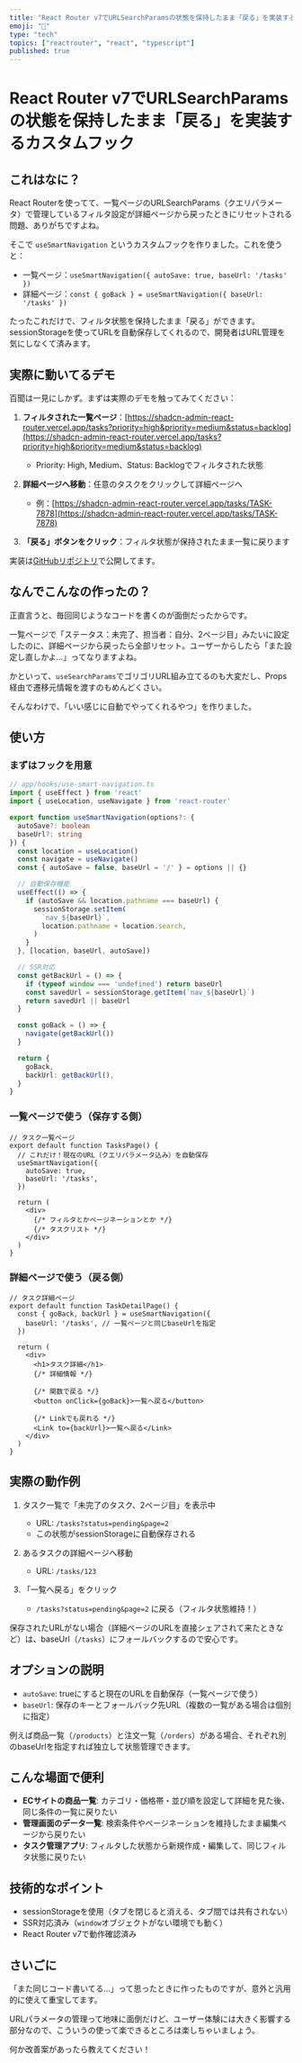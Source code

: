 ```yaml
---
title: "React Router v7でURLSearchParamsの状態を保持したまま「戻る」を実装するカスタムフック"
emoji: "🔄"
type: "tech"
topics: ["reactrouter", "react", "typescript"]
published: true
---
```

# React Router v7でURLSearchParamsの状態を保持したまま「戻る」を実装するカスタムフック

## これはなに？

React Routerを使ってて、一覧ページのURLSearchParams（クエリパラメータ）で管理しているフィルタ設定が詳細ページから戻ったときにリセットされる問題、ありがちですよね。

そこで `useSmartNavigation` というカスタムフックを作りました。これを使うと：

- 一覧ページ：`useSmartNavigation({ autoSave: true, baseUrl: '/tasks' })`
- 詳細ページ：`const { goBack } = useSmartNavigation({ baseUrl: '/tasks' })`

たったこれだけで、フィルタ状態を保持したまま「戻る」ができます。sessionStorageを使ってURLを自動保存してくれるので、開発者はURL管理を気にしなくて済みます。

## 実際に動いてるデモ

百聞は一見にしかず。まずは実際のデモを触ってみてください：

1. **フィルタされた一覧ページ**：[https://shadcn-admin-react-router.vercel.app/tasks?priority=high&priority=medium&status=backlog](https://shadcn-admin-react-router.vercel.app/tasks?priority=high&priority=medium&status=backlog)
   - Priority: High, Medium、Status: Backlogでフィルタされた状態

2. **詳細ページへ移動**：任意のタスクをクリックして詳細ページへ
   - 例：[https://shadcn-admin-react-router.vercel.app/tasks/TASK-7878](https://shadcn-admin-react-router.vercel.app/tasks/TASK-7878)

3. **「戻る」ボタンをクリック**：フィルタ状態が保持されたまま一覧に戻ります

実装は[GitHubリポジトリ](https://github.com/coji/shadcn-admin-react-router/)で公開してます。

## なんでこんなの作ったの？

正直言うと、毎回同じようなコードを書くのが面倒だったからです。

一覧ページで「ステータス：未完了、担当者：自分、2ページ目」みたいに設定したのに、詳細ページから戻ったら全部リセット。ユーザーからしたら「また設定し直しかよ...」ってなりますよね。

かといって、`useSearchParams`でゴリゴリURL組み立てるのも大変だし、Props経由で遷移元情報を渡すのもめんどくさい。

そんなわけで、「いい感じに自動でやってくれるやつ」を作りました。

## 使い方

### まずはフックを用意

```typescript
// app/hooks/use-smart-navigation.ts
import { useEffect } from 'react'
import { useLocation, useNavigate } from 'react-router'

export function useSmartNavigation(options?: {
  autoSave?: boolean
  baseUrl?: string
}) {
  const location = useLocation()
  const navigate = useNavigate()
  const { autoSave = false, baseUrl = '/' } = options || {}

  // 自動保存機能
  useEffect(() => {
    if (autoSave && location.pathname === baseUrl) {
      sessionStorage.setItem(
        `nav_${baseUrl}`,
        location.pathname + location.search,
      )
    }
  }, [location, baseUrl, autoSave])

  // SSR対応
  const getBackUrl = () => {
    if (typeof window === 'undefined') return baseUrl
    const savedUrl = sessionStorage.getItem(`nav_${baseUrl}`)
    return savedUrl || baseUrl
  }

  const goBack = () => {
    navigate(getBackUrl())
  }

  return {
    goBack,
    backUrl: getBackUrl(),
  }
}
```

### 一覧ページで使う（保存する側）

```tsx
// タスク一覧ページ
export default function TasksPage() {
  // これだけ！現在のURL（クエリパラメータ込み）を自動保存
  useSmartNavigation({
    autoSave: true,
    baseUrl: '/tasks',
  })

  return (
    <div>
      {/* フィルタとかページネーションとか */}
      {/* タスクリスト */}
    </div>
  )
}
```

### 詳細ページで使う（戻る側）

```tsx
// タスク詳細ページ
export default function TaskDetailPage() {
  const { goBack, backUrl } = useSmartNavigation({
    baseUrl: '/tasks', // 一覧ページと同じbaseUrlを指定
  })

  return (
    <div>
      <h1>タスク詳細</h1>
      {/* 詳細情報 */}
      
      {/* 関数で戻る */}
      <button onClick={goBack}>一覧へ戻る</button>
      
      {/* Linkでも戻れる */}
      <Link to={backUrl}>一覧へ戻る</Link>
    </div>
  )
}
```

## 実際の動作例

1. タスク一覧で「未完了のタスク、2ページ目」を表示中
   - URL: `/tasks?status=pending&page=2`
   - この状態がsessionStorageに自動保存される

2. あるタスクの詳細ページへ移動
   - URL: `/tasks/123`

3. 「一覧へ戻る」をクリック
   - `/tasks?status=pending&page=2` に戻る（フィルタ状態維持！）

保存されたURLがない場合（詳細ページのURLを直接シェアされて来たときなど）は、baseUrl（`/tasks`）にフォールバックするので安心です。

## オプションの説明

- `autoSave`: trueにすると現在のURLを自動保存（一覧ページで使う）
- `baseUrl`: 保存のキーとフォールバック先URL（複数の一覧がある場合は個別に指定）

例えば商品一覧（`/products`）と注文一覧（`/orders`）がある場合、それぞれ別のbaseUrlを指定すれば独立して状態管理できます。

## こんな場面で便利

- **ECサイトの商品一覧**: カテゴリ・価格帯・並び順を設定して詳細を見た後、同じ条件の一覧に戻りたい
- **管理画面のデータ一覧**: 検索条件やページネーションを維持したまま編集ページから戻りたい  
- **タスク管理アプリ**: フィルタした状態から新規作成・編集して、同じフィルタ状態に戻りたい

## 技術的なポイント

- sessionStorageを使用（タブを閉じると消える、タブ間では共有されない）
- SSR対応済み（`window`オブジェクトがない環境でも動く）
- React Router v7で動作確認済み

## さいごに

「また同じコード書いてる...」って思ったときに作ったものですが、意外と汎用的に使えて重宝してます。

URLパラメータの管理って地味に面倒だけど、ユーザー体験には大きく影響する部分なので、こういうの使って楽できるところは楽しちゃいましょう。

何か改善案があったら教えてください！
